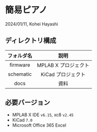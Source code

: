 # 簡易ピアノ

2024/01/11, Kohei Hayashi

## ディレクトリ構成

| フォルダ名 |         説明         |
| :--------: | :------------------: |
|  firmware  | MPLAB X プロジェクト |
| schematic  |  KiCad プロジェクト  |
|    docs    |         資料         |

## 必要バージョン

- MPLAB X IDE `v6.15`, xc8 `v2.45`
- KiCad `7.0`
- Microsoft Office 365 Excel
